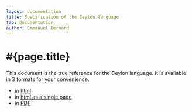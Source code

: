 ```yaml
---
layout: documentation
title: Specification of the Ceylon language
tab: documentation
author: Emmanuel Bernard
---
```


# #{page.title}

This document is the true reference for the Ceylon language.
It is available in 3 formats for your convenience:

- in [html](html/)
- in [html as a single page](html_single)
- in [PDF](pdf/Ceylon%20Language%20Specification%2020111104.pdf)